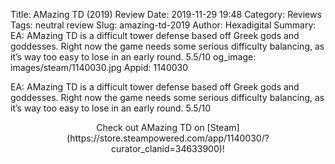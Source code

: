 Title: AMazing TD (2019) Review
Date: 2019-11-29 19:48
Category: Reviews
Tags: neutral review
Slug: amazing-td-2019
Author: Hexadigital
Summary: EA: AMazing TD is a difficult tower defense based off Greek gods and goddesses. Right now the game needs some serious difficulty balancing, as it’s way too easy to lose in an early round. 5.5/10
og_image: images/steam/1140030.jpg
Appid: 1140030

EA: AMazing TD is a difficult tower defense based off Greek gods and goddesses. Right now the game needs some serious difficulty balancing, as it’s way too easy to lose in an early round. 5.5/10

<center>Check out AMazing TD on [Steam](https://store.steampowered.com/app/1140030/?curator_clanid=34633900)!</center>

